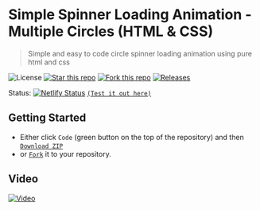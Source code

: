# Simple Spinner Loading Animation - Multiple Circles (HTML & CSS)
> Simple and easy to code circle spinner loading animation using pure html and css

![License](https://img.shields.io/npm/l/css-star-rating.svg)
[![Star this repo](https://badgen.net/github/stars/blank-yt/Simple-Spinner-Loading-Animation---Multiple-Circles-HTML-CSS-)](https://github.com/blank-yt/Simple-Spinner-Loading-Animation---Multiple-Circles-HTML-CSS-/stargazers/)
[![Fork this repo](https://badgen.net/github/forks/blank-yt/Simple-Spinner-Loading-Animation---Multiple-Circles-HTML-CSS-)](https://github.com/blank-yt/Simple-Spinner-Loading-Animation---Multiple-Circles-HTML-CSS-/fork/)
[![Releases](https://img.shields.io/github/downloads/blank-yt/Simple-Spinner-Loading-Animation---Multiple-Circles-HTML-CSS-/total.svg)](https://github.com/blank-yt/Simple-Spinner-Loading-Animation---Multiple-Circles-HTML-CSS-/archive/refs/tags/Release.zip)

Status: [![Netlify Status](https://api.netlify.com/api/v1/badges/ed4e3640-6df2-4e81-98fa-3f2d43c2df32/deploy-status)](https://jazzy-liger-9fc3a2.netlify.app/) [`(Test it out here)`](https://jazzy-liger-9fc3a2.netlify.app/)

## Getting Started
- Either click `Code` (green button on the top of the repository) and then [`Download ZIP`](https://github.com/blank-yt/Simple-Spinner-Loading-Animation---Multiple-Circles-HTML-CSS-/archive/refs/tags/Release.zip)
- or [`Fork`](https://github.com/blank-yt/Simple-Spinner-Loading-Animation---Multiple-Circles-HTML-CSS-/fork) it to your repository.

## Video
[![Video](https://img.youtube.com/vi/cynXYoPz3Ic/0.jpg)](https://www.youtube.com/watch?v=cynXYoPz3Ic)
